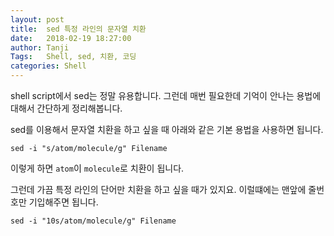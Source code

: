 ```yaml
---
layout: post
title:  sed 특정 라인의 문자열 치환
date:   2018-02-19 18:27:00
author: Tanji
Tags:   Shell, sed, 치환, 코딩
categories: Shell
---
```


shell script에서 sed는 정말 유용합니다. 그런데 매번 필요한데 기억이 안나는 용법에 대해서 간단하게 정리해봅니다.

sed를 이용해서 문자열 치환을 하고 싶을 때 아래와 같은 기본 용법을 사용하면 됩니다.

```
sed -i "s/atom/molecule/g" Filename
```

이렇게 하면 `atom`이 `molecule`로 치환이 됩니다.

그런데 가끔 특정 라인의 단어만 치환을 하고 싶을 때가 있지요. 이럴떄에는 맨앞에 줄번호만 기입해주면 됩니다.

```
sed -i "10s/atom/molecule/g" Filename
```
